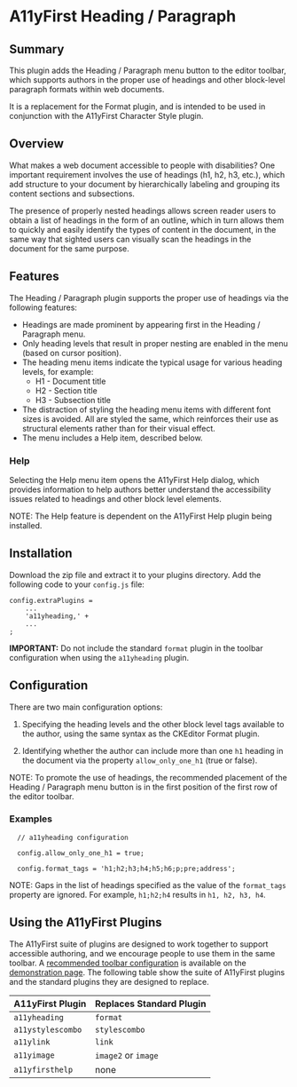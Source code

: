 # A11yFirst Heading / Paragraph

## Summary

This plugin adds the Heading / Paragraph menu button to the editor toolbar,
which supports authors in the proper use of headings and other block-level
paragraph formats within web documents.

It is a replacement for the Format plugin, and is intended to be used in
conjunction with the A11yFirst Character Style plugin.

## Overview

What makes a web document accessible to people with disabilities? One
important requirement involves the use of headings (h1, h2, h3, etc.), which
add structure to your document by hierarchically labeling and grouping its
content sections and subsections.

The presence of properly nested headings allows screen reader users to obtain
a list of headings in the form of an outline, which in turn allows them to
quickly and easily identify the types of content in the document, in the same
way that sighted users can visually scan the headings in the document for the
same purpose.

## Features

The Heading / Paragraph plugin supports the proper use of headings via the
following features:

* Headings are made prominent by appearing first in the Heading / Paragraph
  menu.
* Only heading levels that result in proper nesting are enabled in the menu
  (based on cursor position).
* The heading menu items indicate the typical usage for various heading
  levels, for example:
  * H1 - Document title
  * H2 - Section title
  * H3 - Subsection title
* The distraction of styling the heading menu items with different font sizes
  is avoided. All are styled the same, which reinforces their use as
  structural elements rather than for their visual effect.
* The menu includes a Help item, described below.

### Help

Selecting the Help menu item opens the A11yFirst Help dialog, which provides
information to help authors better understand the accessibility issues related
to headings and other block level elements.

NOTE: The Help feature is dependent on the A11yFirst Help plugin being
installed.

## Installation

Download the zip file and extract it to your plugins directory. Add the
following code to your `config.js` file:

```
config.extraPlugins =
    ...
    'a11yheading,' +
    ...
;
```

**IMPORTANT:** Do not include the standard `format` plugin in the toolbar
configuration when using the `a11yheading` plugin.

## Configuration

There are two main configuration options:

1. Specifying the heading levels and the other block level tags available to the
author, using the same syntax as the CKEditor Format plugin.

1. Identifying whether the author can include more than one `h1` heading in the
document via the property `allow_only_one_h1` (true or false).

NOTE: To promote the use of headings, the recommended placement of the
Heading / Paragraph menu button is in the first position of the first row of the
editor toolbar.

### Examples

```
  // a11yheading configuration

  config.allow_only_one_h1 = true;

  config.format_tags = 'h1;h2;h3;h4;h5;h6;p;pre;address';
```

NOTE: Gaps in the list of headings specified as the value of the `format_tags`
property are ignored. For example, `h1;h2;h4` results in `h1, h2, h3, h4`.


## Using the A11yFirst Plugins

The A11yFirst suite of plugins are designed to work together to support
accessible authoring, and we encourage people to use them in the same toolbar.
A [recommended toolbar configuration](https://go.illinois.edu/a11yfirst-config)
is available on the [demonstration page](https://go.illinois.edu/a11yfirst).
The following table show the suite of A11yFirst plugins and the standard plugins
they are designed to replace.

| A11yFirst Plugin  | Replaces Standard Plugin |
|-------------------|--------------------------|
| `a11yheading`     | `format` |
| `a11ystylescombo` | `stylescombo` |
| `a11ylink`        | `link` |
| `a11yimage`       | `image2` or `image` |
| `a11yfirsthelp`   | none |
